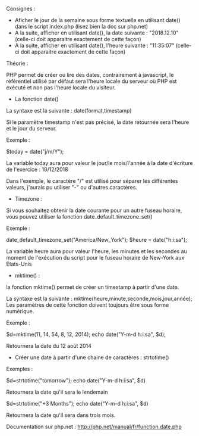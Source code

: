 Consignes :

- Aficher le jour de la semaine sous forme textuelle en utilisant date() 
dans le script index.php (lisez bien la doc sur php.net)
- A la suite, afficher en utilisant date(), la date suivante : "2018.12.10" 
(celle-ci doit apparaitre exactement de cette façon)
- A la suite, afficher en utilisant date(), l'heure suivante : "11:35:07" 
(celle-ci doit apparaitre exactement de cette façon)




Théorie :

PHP permet de créer ou lire des dates, contrairement à javascript, 
le référentiel utilisé par défaut sera l'heure locale du serveur 
où PHP est exécuté et non pas l'heure locale du visiteur.

- La fonction date()

La syntaxe est la suivante : date(format,timestamp)

Si le paramètre timestamp n'est pas précisé, 
la date retournée sera l'heure et le jour du serveur.

Exemple :

$today = date("j/m/Y");

La variable today aura pour valeur le jour/le mois/l'année
à la date d'écriture de l'exercice : 10/12/2018

Dans l'exemple, le caractère "/" est utilisé pour séparer les différentes valeurs, 
j'aurais pu utiliser "-" ou d'autres caractères.


- Timezone :

Si vous souhaitez obtenir la date courante pour un autre fuseau horaire, 
vous pouvez utiliser la fonction date_default_timezone_set()

Exemple :

date_default_timezone_set("America/New_York");
$heure = date("h:i:sa");

La variable heure aura pour valeur l'heure, les minutes et les secondes 
au moment de l'exécution du script pour le fuseau horaire de New-York aux Etats-Unis


- mktime() :

la fonction mktime() permet de créer un timestamp à partir d'une date.

La syntaxe est la suivante : mktime(heure,minute,seconde,mois,jour,année);
Les paramètres de cette fonction doivent toujours être sous forme numérique.

 Exemple :

 $d=mktime(11, 14, 54, 8, 12, 2014);
 echo date("Y-m-d h:i:sa", $d);

 Retournera la date du 12 août 2014


- Créer une date à partir d'une chaine de caractères : strtotime()

Exemples :

 $d=strtotime("tomorrow");
 echo date("Y-m-d h:i:sa", $d)

 Retournera la date qu'il sera le lendemain

 $d=strtotime("+3 Months");
 echo date("Y-m-d h:i:sa", $d)

Retournera la date qu'il sera dans trois mois.


Documentation sur php.net : http://php.net/manual/fr/function.date.php


